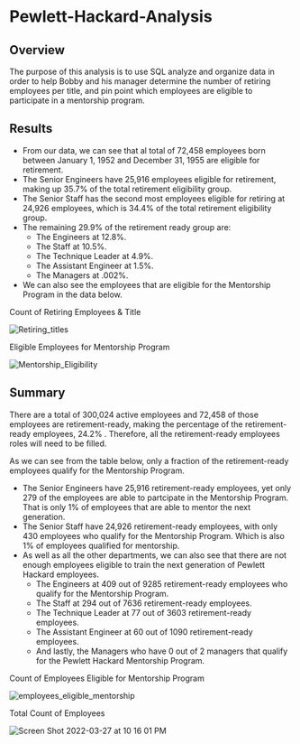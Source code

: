 # Pewlett-Hackard-Analysis

## Overview
 The purpose of this analysis is to use SQL analyze and organize data in order to help Bobby and his manager determine the number of retiring employees per title, and pin point which employees are eligible to participate in a mentorship program. 

## Results
* From our data, we can see that al total of 72,458 employees born between January 1, 1952 and December 31, 1955 are eligible for retirement. 
* The Senior Engineers have 25,916 employees eligible for retirement, making up 35.7% of the total retirement eligibility group.
* The Senior Staff has the second most employees eligible for retiring at 24,926 employees, which is 34.4% of the total retirement eligibility group.
* The remaining 29.9% of the retirement ready group are: 
   - The Engineers at 12.8%.
   - The Staff at 10.5%.
   - The Technique Leader at 4.9%.
   - The Assistant Engineer at 1.5%.
   - The Managers at .002%.  
* We can also see the employees that are eligible for the Mentorship Program in the data below.

Count of Retiring Employees & Title

![Retiring_titles](https://user-images.githubusercontent.com/98780937/160223743-c0ee7fbc-2932-41be-8e66-3d381bd30228.png)

Eligible Employees for Mentorship Program

![Mentorship_Eligibility](https://user-images.githubusercontent.com/98780937/160223772-4ecd6cac-7dca-41a1-8cb8-c6520912f694.png)

## Summary

There are a total of 300,024 active employees and 72,458 of those employees are retirement-ready, making the percentage of the retirement-ready employees, 24.2% . Therefore, all the retirement-ready employees roles will need to be filled. 

As we can see from the table below, only a fraction of the retirement-ready employees qualify for the Mentorship Program. 
* The Senior Engineers have 25,916 retirement-ready employees, yet only 279 of the employees are able to partcipate in the Mentorship Program. That is only 1% of employees that are able to mentor the next generation.
* The Senior Staff have 24,926 retirement-ready employees, with only 430 employees who qualify for the Mentorship Program. Which is also 1% of employees qualified for mentorship.
* As well as all the other departments, we can also see that there are not enough employees eligible to train the next generation of Pewlett Hackard employees.
   - The Engineers at 409 out of 9285 retirement-ready employees who qualify for the Mentorship Program.
   - The Staff at 294 out of 7636 retirement-ready employees.
   - The Technique Leader at 77 out of 3603 retirement-ready employees.
   - The Assistant Engineer at 60 out of 1090 retirement-ready employees.
   - And lastly, the Managers who have 0 out of 2 managers that qualify for the Pewlett Hackard Mentorship Program.  

Count of Employees Eligible for Mentorship Program

![employees_eligible_mentorship](https://user-images.githubusercontent.com/98780937/160333202-b840f0a6-30e1-4b00-b7c7-e814a6270523.png)


Total Count of Employees 

![Screen Shot 2022-03-27 at 10 16 01 PM](https://user-images.githubusercontent.com/98780937/160335151-b61b34e7-51df-459a-82ec-bf450aa5e4c6.png)



